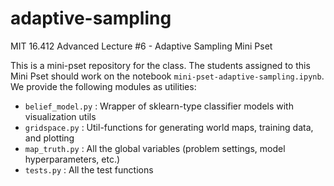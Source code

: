 # adaptive-sampling
MIT 16.412 Advanced Lecture #6 - Adaptive Sampling Mini Pset

This is a mini-pset repository for the class. The students assigned to this Mini Pset should work on the notebook `mini-pset-adaptive-sampling.ipynb`. We provide the following modules as utilities:

- `belief_model.py` : Wrapper of sklearn-type classifier models with visualization utils
- `gridspace.py` : Util-functions for generating world maps, training data, and plotting
- `map_truth.py` : All the global variables (problem settings, model hyperparameters, etc.)
- `tests.py` : All the test functions

